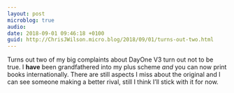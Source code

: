 ```yaml
---
layout: post
microblog: true
audio: 
date: 2018-09-01 09:46:18 +0100
guid: http://ChrisJWilson.micro.blog/2018/09/01/turns-out-two.html
---
```

Turns out two of my big complaints about DayOne V3 turn out not to be true. I **have** been grandfathered into my plus scheme _and_ you can now print books internationally. There are still aspects I miss about the original and I can see someone making a better rival, still I think I’ll stick with it for now. 
